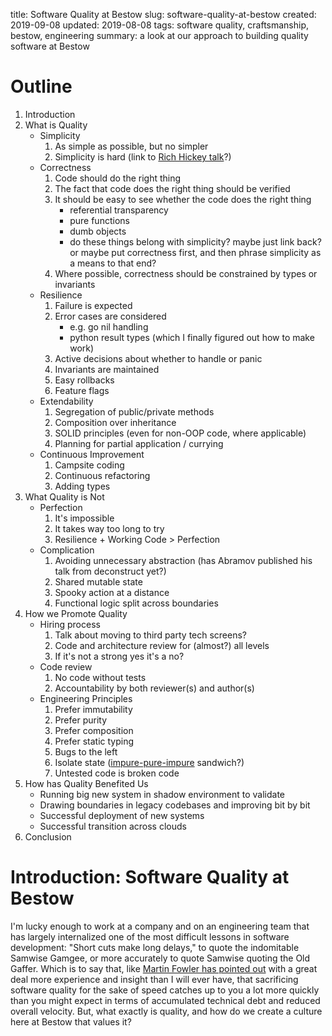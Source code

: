 title: Software Quality at Bestow
slug: software-quality-at-bestow
created: 2019-09-08
updated: 2019-08-08
tags: software quality, craftsmanship, bestow, engineering
summary: a look at our approach to building quality software at Bestow

# Outline

1. Introduction
2. What is Quality
    * Simplicity
        1. As simple as possible, but no simpler
        1. Simplicity is hard (link to [Rich Hickey talk][simple-made-easy]?)
    * Correctness
        1. Code should do the right thing
        1. The fact that code does the right thing should be verified
        1. It should be easy to see whether the code does the right thing
            * referential transparency
            * pure functions
            * dumb objects
            * do these things belong with simplicity? maybe just link back?
              or maybe put correctness first, and then phrase simplicity as
              a means to that end?
        1. Where possible, correctness should be constrained by types or invariants
    * Resilience
        1. Failure is expected
        2. Error cases are considered
            * e.g. go nil handling
            * python result types (which I finally figured out how to make work)
        3. Active decisions about whether to handle or panic
        4. Invariants are maintained
        5. Easy rollbacks
        6. Feature flags
    * Extendability
        1. Segregation of public/private methods
        2. Composition over inheritance
        3. SOLID principles (even for non-OOP code, where applicable)
        4. Planning for partial application / currying
    * Continuous Improvement
        1. Campsite coding
        2. Continuous refactoring
        3. Adding types
3. What Quality is Not
    * Perfection
        1. It's impossible
        2. It takes way too long to try
        3. Resilience + Working Code > Perfection
    * Complication
        1. Avoiding unnecessary abstraction (has Abramov published his talk
           from deconstruct yet?)
        2. Shared mutable state
        3. Spooky action at a distance
        4. Functional logic split across boundaries
4. How we Promote Quality
    * Hiring process
        1. Talk about moving to third party tech screens?
        2. Code and architecture review for (almost?) all levels
        3. If it's not a strong yes it's a no?
    * Code review
        1. No code without tests
        2. Accountability by both reviewer(s) and author(s)
    * Engineering Principles
        1. Prefer immutability
        2. Prefer purity
        3. Prefer composition
        4. Prefer static typing
        5. Bugs to the left
        6. Isolate state ([impure-pure-impure] sandwich?)
        7. Untested code is broken code
5. How has Quality Benefited Us
    * Running big new system in shadow environment to validate
    * Drawing boundaries in legacy codebases and improving bit by bit
    * Successful deployment of new systems
    * Successful transition across clouds
6. Conclusion

# Introduction: Software Quality at Bestow

I'm lucky enough to work at a company and on an engineering team that
has largely internalized one of the most difficult lessons in software
development: "Short cuts make long delays," to quote the indomitable
Samwise Gamgee, or more accurately to quote Samwise quoting the Old Gaffer.
Which is to say that, like [Martin Fowler has pointed out][fowler-quality]
with a great deal more experience and insight than I will ever have, that
sacrificing software quality for the sake of speed catches up to you a
lot more quickly than you might expect in terms of accumulated technical
debt and reduced overall velocity. But, what exactly is quality, and how
do we create a culture here at Bestow that values it?

[fowler-quality]: https://martinfowler.com/articles/is-quality-worth-cost.html
[impure-pure-impure]: https://blog.ploeh.dk/2019/08/26/functional-file-system/
[simple-made-easy]: (https://www.infoq.com/presentations/Simple-Made-Easy/)
